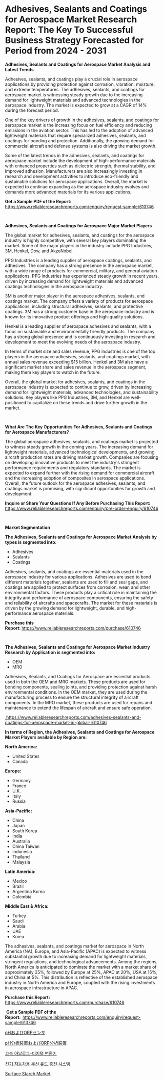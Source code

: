 <p><h1>Adhesives, Sealants and Coatings for Aerospace Market Research Report: The Key To Successful Business Strategy Forecasted for Period from 2024 - 2031</h1></p><p><strong>Adhesives, Sealants and Coatings for Aerospace Market Analysis and Latest Trends</strong></p>
<p><p>Adhesives, sealants, and coatings play a crucial role in aerospace applications by providing protection against corrosion, vibration, moisture, and extreme temperatures. The adhesives, sealants, and coatings for aerospace market is witnessing steady growth due to the increasing demand for lightweight materials and advanced technologies in the aerospace industry. The market is expected to grow at a CAGR of 14% during the forecast period.</p><p>One of the key drivers of growth in the adhesives, sealants, and coatings for aerospace market is the increasing focus on fuel efficiency and reducing emissions in the aviation sector. This has led to the adoption of advanced lightweight materials that require specialized adhesives, sealants, and coatings for bonding and protection. Additionally, the growing demand for commercial aircraft and defense systems is also driving the market growth.</p><p>Some of the latest trends in the adhesives, sealants, and coatings for aerospace market include the development of high-performance materials with enhanced properties such as dielectric strength, thermal stability, and improved adhesion. Manufacturers are also increasingly investing in research and development activities to introduce eco-friendly and sustainable solutions for aerospace applications. Overall, the market is expected to continue expanding as the aerospace industry evolves and demands more advanced materials for its various applications.</p></p>
<p><strong>Get a Sample PDF of the Report:&nbsp;</strong> <a href="https://www.reliableresearchreports.com/enquiry/request-sample/610746">https://www.reliableresearchreports.com/enquiry/request-sample/610746</a></p>
<p>&nbsp;</p>
<p><strong>Adhesives, Sealants and Coatings for Aerospace Major Market Players</strong></p>
<p><p>The global market for adhesives, sealants, and coatings for the aerospace industry is highly competitive, with several key players dominating the market. Some of the major players in the industry include PPG Industries, 3M, Henkel, Dow, and AkzoNobel.</p><p>PPG Industries is a leading supplier of aerospace coatings, sealants, and adhesives. The company has a strong presence in the aerospace market, with a wide range of products for commercial, military, and general aviation applications. PPG Industries has experienced steady growth in recent years, driven by increasing demand for lightweight materials and advanced coatings technologies in the aerospace industry.</p><p>3M is another major player in the aerospace adhesives, sealants, and coatings market. The company offers a variety of products for aerospace applications, including structural adhesives, sealants, and protective coatings. 3M has a strong customer base in the aerospace industry and is known for its innovative product offerings and high-quality solutions.</p><p>Henkel is a leading supplier of aerospace adhesives and sealants, with a focus on sustainable and environmentally friendly products. The company has a strong global presence and is continuously investing in research and development to meet the evolving needs of the aerospace industry.</p><p>In terms of market size and sales revenue, PPG Industries is one of the top players in the aerospace adhesives, sealants, and coatings market, with annual sales revenue exceeding $15 billion. Henkel and 3M also have a significant market share and sales revenue in the aerospace segment, making them key players to watch in the future.</p><p>Overall, the global market for adhesives, sealants, and coatings in the aerospace industry is expected to continue to grow, driven by increasing demand for lightweight materials, advanced technologies, and sustainability solutions. Key players like PPG Industries, 3M, and Henkel are well-positioned to capitalize on these trends and drive further growth in the market.</p></p>
<p>&nbsp;</p>
<p><strong>What Are The Key Opportunities For Adhesives, Sealants and Coatings for Aerospace Manufacturers?</strong></p>
<p><p>The global aerospace adhesives, sealants, and coatings market is projected to witness steady growth in the coming years. The increasing demand for lightweight materials, advanced technological developments, and growing aircraft production rates are driving market growth. Companies are focusing on developing innovative products to meet the industry's stringent performance requirements and regulatory standards. The market is expected to expand further with the rising demand for commercial aircraft and the increasing adoption of composites in aerospace applications. Overall, the future outlook for the aerospace adhesives, sealants, and coatings market is promising, with significant opportunities for growth and development.</p></p>
<p><strong>Inquire or Share Your Questions If Any Before Purchasing This Report:</strong> <a href="https://www.reliableresearchreports.com/enquiry/pre-order-enquiry/610746">https://www.reliableresearchreports.com/enquiry/pre-order-enquiry/610746</a></p>
<p>&nbsp;</p>
<p><strong>Market Segmentation</strong></p>
<p><strong>The Adhesives, Sealants and Coatings for Aerospace Market Analysis by types is segmented into:</strong></p>
<p><ul><li>Adhesives</li><li>Sealants</li><li>Coatings</li></ul></p>
<p><p>Adhesives, sealants, and coatings are essential materials used in the aerospace industry for various applications. Adhesives are used to bond different materials together, sealants are used to fill and seal gaps, and coatings are applied to protect surfaces from corrosion, wear, and other environmental factors. These products play a critical role in maintaining the integrity and performance of aerospace components, ensuring the safety and reliability of aircrafts and spacecrafts. The market for these materials is driven by the growing demand for lightweight, durable, and high-performance aerospace materials.</p></p>
<p><strong>Purchase this Report:&nbsp;</strong><a href="https://www.reliableresearchreports.com/purchase/610746">https://www.reliableresearchreports.com/purchase/610746</a></p>
<p>&nbsp;</p>
<p><strong>The Adhesives, Sealants and Coatings for Aerospace Market Industry Research by Application is segmented into:</strong></p>
<p><ul><li>OEM</li><li>MRO</li></ul></p>
<p><p>Adhesives, Sealants, and Coatings for Aerospace are essential products used in both the OEM and MRO markets. These products are used for bonding components, sealing joints, and providing protection against harsh environmental conditions. In the OEM market, they are used during the manufacturing process to ensure the structural integrity of aircraft components. In the MRO market, these products are used for repairs and maintenance to extend the lifespan of aircraft and ensure safe operation.</p></p>
<p><a href="https://www.reliableresearchreports.com/adhesives-sealants-and-coatings-for-aerospace-market-in-global-r610746">&nbsp;https://www.reliableresearchreports.com/adhesives-sealants-and-coatings-for-aerospace-market-in-global-r610746</a></p>
<p><strong>In terms of Region, the Adhesives, Sealants and Coatings for Aerospace Market Players available by Region are:</strong></p>
<p>
    <p> <strong> North America: </strong>
        <ul>
            <li>United States</li>
            <li>Canada</li>
        </ul>
        </p> 
    <p> <strong> Europe: </strong>
        <ul>
            <li>Germany</li>
            <li>France</li>
            <li>U.K.</li>
            <li>Italy</li>
            <li>Russia</li>
        </ul>
        </p> 
    <p> <strong> Asia-Pacific: </strong>
        <ul>
            <li>China</li>
            <li>Japan</li>
            <li>South Korea</li>
            <li>India</li>
            <li>Australia</li>
            <li>China Taiwan</li>
            <li>Indonesia</li>
            <li>Thailand</li>
            <li>Malaysia</li>
        </ul>
        </p> 
    <p> <strong> Latin America: </strong>
        <ul>
            <li>Mexico</li>
            <li>Brazil</li>
            <li>Argentina Korea</li>
            <li>Colombia</li>
        </ul>
        </p> 
    <p> <strong> Middle East & Africa: </strong>
        <ul>
            <li>Turkey</li>
            <li>Saudi</li>
            <li>Arabia</li>
            <li>UAE</li>
            <li>Korea</li>
        </ul>
    </p>
    </p>
<p><p>The adhesives, sealants, and coatings market for aerospace in North America (NA), Europe, and Asia-Pacific (APAC) is expected to witness substantial growth due to increasing demand for lightweight materials, stringent regulations, and technological advancements. Among the regions, North America is anticipated to dominate the market with a market share of approximately 35%, followed by Europe at 25%, APAC at 20%, USA at 15%, and China at 5%. This distribution is reflective of the established aerospace industry in North America and Europe, coupled with the rising investments in aerospace infrastructure in APAC.</p></p>
<p><strong>Purchase this Report: </strong><a href="https://www.reliableresearchreports.com/purchase/610746">https://www.reliableresearchreports.com/purchase/610746</a></p>
<p>&nbsp;<strong>Get a Sample PDF of the Report:&nbsp;&nbsp;</strong><a href="https://www.reliableresearchreports.com/enquiry/request-sample/610746">https://www.reliableresearchreports.com/enquiry/request-sample/610746</a></p>
<p><strong></strong></p>
<p><p><a href="https://github.com/RodHoppe07/Market-Research-Report-List-2/blob/main/3655870136717.md">pHおよびORPセンサ</a></p><p><a href="https://github.com/reliezer65/Market-Research-Report-List-1/blob/main/7117184136718.md">pH分析装置およびORP分析装置</a></p><p><a href="https://github.com/GabrielBlanda5656/Market-Research-Report-List-2/blob/main/1372265142243.md">고속 아날로그-디지털 변환기</a></p><p><a href="https://github.com/vsckjg50460/Market-Research-Report-List-2/blob/main/9161386142242.md">전기 자동차용 무선 유도 충전 시스템</a></p><p><a href="https://github.com/caicuccucga/Market-Research-Report-List-1/blob/main/surface-starch-market.md">Surface Starch Market</a></p></p>